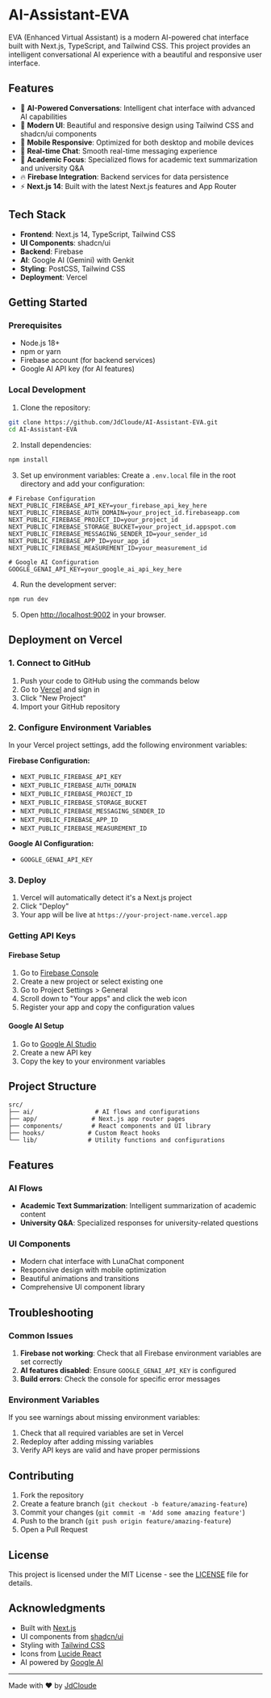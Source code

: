 # AI-Assistant-EVA

EVA (Enhanced Virtual Assistant) is a modern AI-powered chat interface built with Next.js, TypeScript, and Tailwind CSS. This project provides an intelligent conversational AI experience with a beautiful and responsive user interface.

## Features

- 🤖 **AI-Powered Conversations**: Intelligent chat interface with advanced AI capabilities
- 🎨 **Modern UI**: Beautiful and responsive design using Tailwind CSS and shadcn/ui components
- 📱 **Mobile Responsive**: Optimized for both desktop and mobile devices
- 🔄 **Real-time Chat**: Smooth real-time messaging experience
- 🎯 **Academic Focus**: Specialized flows for academic text summarization and university Q&A
- 🔥 **Firebase Integration**: Backend services for data persistence
- ⚡ **Next.js 14**: Built with the latest Next.js features and App Router

## Tech Stack

- **Frontend**: Next.js 14, TypeScript, Tailwind CSS
- **UI Components**: shadcn/ui
- **Backend**: Firebase
- **AI**: Google AI (Gemini) with Genkit
- **Styling**: PostCSS, Tailwind CSS
- **Deployment**: Vercel

## Getting Started

### Prerequisites

- Node.js 18+ 
- npm or yarn
- Firebase account (for backend services)
- Google AI API key (for AI features)

### Local Development

1. Clone the repository:
```bash
git clone https://github.com/JdCloude/AI-Assistant-EVA.git
cd AI-Assistant-EVA
```

2. Install dependencies:
```bash
npm install
```

3. Set up environment variables:
Create a `.env.local` file in the root directory and add your configuration:
```env
# Firebase Configuration
NEXT_PUBLIC_FIREBASE_API_KEY=your_firebase_api_key_here
NEXT_PUBLIC_FIREBASE_AUTH_DOMAIN=your_project_id.firebaseapp.com
NEXT_PUBLIC_FIREBASE_PROJECT_ID=your_project_id
NEXT_PUBLIC_FIREBASE_STORAGE_BUCKET=your_project_id.appspot.com
NEXT_PUBLIC_FIREBASE_MESSAGING_SENDER_ID=your_sender_id
NEXT_PUBLIC_FIREBASE_APP_ID=your_app_id
NEXT_PUBLIC_FIREBASE_MEASUREMENT_ID=your_measurement_id

# Google AI Configuration
GOOGLE_GENAI_API_KEY=your_google_ai_api_key_here
```

4. Run the development server:
```bash
npm run dev
```

5. Open [http://localhost:9002](http://localhost:9002) in your browser.

## Deployment on Vercel

### 1. Connect to GitHub

1. Push your code to GitHub using the commands below
2. Go to [Vercel](https://vercel.com) and sign in
3. Click "New Project"
4. Import your GitHub repository

### 2. Configure Environment Variables

In your Vercel project settings, add the following environment variables:

**Firebase Configuration:**
- `NEXT_PUBLIC_FIREBASE_API_KEY`
- `NEXT_PUBLIC_FIREBASE_AUTH_DOMAIN`
- `NEXT_PUBLIC_FIREBASE_PROJECT_ID`
- `NEXT_PUBLIC_FIREBASE_STORAGE_BUCKET`
- `NEXT_PUBLIC_FIREBASE_MESSAGING_SENDER_ID`
- `NEXT_PUBLIC_FIREBASE_APP_ID`
- `NEXT_PUBLIC_FIREBASE_MEASUREMENT_ID`

**Google AI Configuration:**
- `GOOGLE_GENAI_API_KEY`

### 3. Deploy

1. Vercel will automatically detect it's a Next.js project
2. Click "Deploy"
3. Your app will be live at `https://your-project-name.vercel.app`

### Getting API Keys

#### Firebase Setup
1. Go to [Firebase Console](https://console.firebase.google.com/)
2. Create a new project or select existing one
3. Go to Project Settings > General
4. Scroll down to "Your apps" and click the web icon
5. Register your app and copy the configuration values

#### Google AI Setup
1. Go to [Google AI Studio](https://makersuite.google.com/app/apikey)
2. Create a new API key
3. Copy the key to your environment variables

## Project Structure

```
src/
├── ai/                 # AI flows and configurations
├── app/               # Next.js app router pages
├── components/        # React components and UI library
├── hooks/            # Custom React hooks
└── lib/              # Utility functions and configurations
```

## Features

### AI Flows
- **Academic Text Summarization**: Intelligent summarization of academic content
- **University Q&A**: Specialized responses for university-related questions

### UI Components
- Modern chat interface with LunaChat component
- Responsive design with mobile optimization
- Beautiful animations and transitions
- Comprehensive UI component library

## Troubleshooting

### Common Issues

1. **Firebase not working**: Check that all Firebase environment variables are set correctly
2. **AI features disabled**: Ensure `GOOGLE_GENAI_API_KEY` is configured
3. **Build errors**: Check the console for specific error messages

### Environment Variables

If you see warnings about missing environment variables:
1. Check that all required variables are set in Vercel
2. Redeploy after adding missing variables
3. Verify API keys are valid and have proper permissions

## Contributing

1. Fork the repository
2. Create a feature branch (`git checkout -b feature/amazing-feature`)
3. Commit your changes (`git commit -m 'Add some amazing feature'`)
4. Push to the branch (`git push origin feature/amazing-feature`)
5. Open a Pull Request

## License

This project is licensed under the MIT License - see the [LICENSE](LICENSE) file for details.

## Acknowledgments

- Built with [Next.js](https://nextjs.org/)
- UI components from [shadcn/ui](https://ui.shadcn.com/)
- Styling with [Tailwind CSS](https://tailwindcss.com/)
- Icons from [Lucide React](https://lucide.dev/)
- AI powered by [Google AI](https://ai.google.dev/)

---

Made with ❤️ by [JdCloude](https://github.com/JdCloude)

